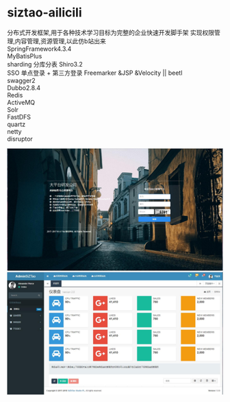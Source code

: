 # siztao-ailicili

分布式开发框架,用于各种技术学习目标为完整的企业快速开发脚手架
实现权限管理,内容管理,资源管理,以此仿b站出来   
SpringFramework4.3.4    
MyBatisPlus     
sharding    分库分表
Shiro3.2    
SSO     单点登录 + 第三方登录
Freemarker &JSP &Velocity  || beetl     
swagger2    
Dubbo2.8.4  
Redis   
ActiveMQ    
Solr    
FastDFS     
quartz  
netty   
disruptor   

![Login](doc/login.jpg)
![Index](doc/index.jpg)